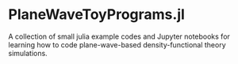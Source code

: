 # PlaneWaveToyPrograms.jl

A collection of small julia example codes and Jupyter notebooks
for learning how to code plane-wave-based density-functional theory simulations.
